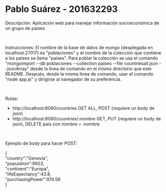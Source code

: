 # Pablo Suárez - 201632293
<p>Descripción: Aplicación web para manejar información socioeconómica de un grupo de países</p>
<br>
<p>Instrucciones: El nombre de la base de datos de mongo (desplegada en localhost:27017) es "poblaciones" y el nombre de la colección que contiene a los paises se llama "paises". Para poblar la colección se usa el comando "mongoimport --db poblaciones --collection paises --file countriesall.json --jsonArray" desde la linea de comando en el mismo directorio que este README. Después, desde la misma línea de comando, usar el comando "node app.js" y dirigirse al navegador de su preferencia.</p>
<br>
<p>Rutas:</p>
<ul>
    <li> http://localhost:8080/countries GET ALL, POST (requiere un body de json)</li>
    <li> http://localhost:8080/countries/:nombre GET, PUT (requiere un body de json), DELETE pais con nombre = :nombre </li>
</ul>
<br>
<p>Ejemplo de body para hacer POST:</p>
{<br>
"country":"Genovia",<br>
"population":9923,<br>
"continent":"Europa",<br>
"lifeExpectancy":43.8,<br>
"purchasingPower":974.58<br>
}